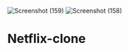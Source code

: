 ![Screenshot (159)](https://github.com/user-attachments/assets/e1d475d6-4ad4-4e6f-b01e-83bec958813d)
![Screenshot (158)](https://github.com/user-attachments/assets/c73e162e-fa87-4c6d-9362-d0b0c317580c)
# Netflix-clone
